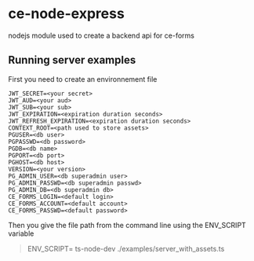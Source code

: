 # ce-node-express

nodejs module used to create a backend api for ce-forms

## Running server examples

First you need to create an environnement file

    JWT_SECRET=<your secret>
    JWT_AUD=<your aud>
    JWT_SUB=<your sub>  
    JWT_EXPIRATION=<expiration duration seconds>
    JWT_REFRESH_EXPIRATION=<expiration duration seconds>          
    CONTEXT_ROOT=<path used to store assets>
    PGUSER=<db user>
    PGPASSWD=<db password>
    PGDB=<db name>
    PGPORT=<db port>
    PGHOST=<db host>
    VERSION=<your version>
    PG_ADMIN_USER=<db superadmin user>
    PG_ADMIN_PASSWD=<db superadmin passwd>
    PG_ADMIN_DB=<db superadmin db>
    CE_FORMS_LOGIN=<default login>
    CE_FORMS_ACCOUNT=<default account>
    CE_FORMS_PASSWD=<default password>

Then you give the file path from the command line using the ENV_SCRIPT variable

 > ENV_SCRIPT=<path to your env file> ts-node-dev ./examples/server_with_assets.ts


